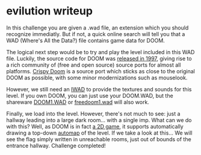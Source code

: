 # evilution writeup
In this challenge you are given a .wad file, an extension which you should recognize immediatly. But if not, a quick online search will tell you that a WAD (Where's All the Data?) file contains game data for DOOM.

The logical next step would be to try and play the level included in this WAD file. Luckily, the source code for DOOM was [released in 1997](https://github.com/id-Software/DOOM), giving rise to a rich community of (free and open source) source ports for almost all platforms. [Crispy Doom](https://www.chocolate-doom.org/wiki/index.php/Crispy_Doom) is a source port which sticks as close to the original DOOM as possible, with some minor modernizations such as mouselook.

However, we still need an [IWAD](https://doomwiki.org/wiki/IWAD) to provide the textures and sounds for this level. If you own DOOM, you can just use your DOOM.WAD, but the shareware [DOOM1.WAD](https://doomwiki.org/wiki/DOOM1.WAD) or [freedoom1.wad](https://doomwiki.org/wiki/Freedoom) will also work.

Finally, we load into the level. However, there's not much to see: just a hallway leading into a large dark room... with a single imp. What can we do with this? Well, as DOOM is in fact [a 2D game](https://doomwiki.org/wiki/Room-over-room), it supports automatically drawing a top-down [automap](https://doomwiki.org/wiki/Automap) of the level. If we take a look at this... We will see the flag simply written in unreachable rooms, just out of bounds of the entrance hallway. Challenge completed!
